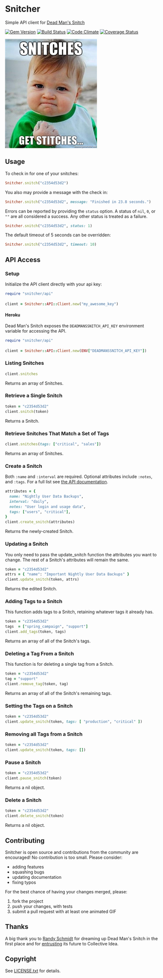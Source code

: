 # Snitcher

Simple API client for [Dead Man's Snitch](https://deadmanssnitch.com)

[![Gem Version](https://badge.fury.io/rb/snitcher.png)](http://badge.fury.io/rb/snitcher)
[![Build Status](https://travis-ci.com/deadmanssnitch/snitcher.png?branch=master)](https://travis-ci.com/deadmanssnitch/snitcher)
[![Code Climate](https://codeclimate.com/github/deadmanssnitch/snitcher.png)](https://codeclimate.com/github/deadmanssnitch/snitcher)
[![Coverage Status](https://coveralls.io/repos/deadmanssnitch/snitcher/badge.png)](https://coveralls.io/r/deadmanssnitch/snitcher)

![Snitches get Stitches](doc/get_them_stitches.jpg)

## Usage

To check in for one of your snitches:

```ruby
Snitcher.snitch("c2354d53d2")
```

You also may provide a message with the check in:

```ruby
Snitcher.snitch("c2354d53d2", message: "Finished in 23.8 seconds.")
```

Errors can be reported by providing the `status` option. A status of `nil`,
`0`, or `""` are all considered a success. Any other status is treated as a
failure.

```ruby
Snitcher.snitch("c2354d53d2", status: 1)
```

The default timeout of 5 seconds can be overridden:

```ruby
Snitcher.snitch("c2354d53d2", timeout: 10)
```

## API Access

### Setup

Initialize the API client directly with your api key:

```ruby
require "snitcher/api"

client = Snitcher::API::Client.new("my_awesome_key")
```

#### Heroku

Dead Man's Snitch exposes the `DEADMANSSNITCH_API_KEY` environment variable for
accessing the API.

```ruby
require "snitcher/api"

client = Snitcher::API::Client.new(ENV["DEADMANSSNITCH_API_KEY"])
```

### Listing Snitches

```ruby
client.snitches
```

Returns an array of Snitches.

### Retrieve a Single Snitch

```ruby
token = "c2354d53d2"
client.snitch(token)
```

Returns a Snitch.

### Retrieve Snitches That Match a Set of Tags

```ruby
client.snitches(tags: ["critical", "sales"])
```

Returns an array of Snitches.

### Create a Snitch

Both `:name` and `:interval` are required. Optional attributes include `:notes`,
and `:tags`. For a full list see [the API documentation](https://deadmanssnitch.com/docs/api/v1#creating-a-snitch).

```ruby
attributes = {
  name: "Nightly User Data Backups",
  interval: "daily",
  notes: "User login and usage data",
  tags: ["users", "critical"],
}
client.create_snitch(attributes)
```

Returns the newly-created Snitch.

### Updating a Snitch

You only need to pass the update_snitch function the attributes you want to
change. The rest of a Snitch's attributes will remain the same.

```ruby
token = "c2354d53d2"
attrs = { "name": "Important Nightly User Data Backups" }
client.update_snitch(token, attrs)
```

Returns the edited Snitch.

### Adding Tags to a Snitch

This function adds tags to a Snitch, retaining whatever tags it already has.

```ruby
token = "c2354d53d2"
tags  = ["spring_campaign", "support"]
client.add_tags(token, tags)
```

Returns an array of all of the Snitch's tags.

### Deleting a Tag From a Snitch

This function is for deleting a single tag from a Snitch.

```ruby
token = "c2354d53d2"
tag = "support"
client.remove_tag(token, tag)
```

Returns an array of all of the Snitch's remaining tags.

### Setting the Tags on a Snitch

```ruby
token = "c2354d53d2"
client.update_snitch(token, tags: [ "production", "critical" ])
```

### Removing all Tags from a Snitch

```ruby
token = "c2354d53d2"
client.update_snitch(token, tags: [])
```

### Pause a Snitch

```ruby
token = "c2354d53d2"
client.pause_snitch(token)
```

Returns a nil object.

### Delete a Snitch

```ruby
token = "c2354d53d2"
client.delete_snitch(token)
```

Returns a nil object.

## Contributing

Snitcher is open source and contributions from the community are encouraged! No
contribution is too small. Please consider:

* adding features
* squashing bugs
* updating documentation
* fixing typos

For the best chance of having your changes merged, please:

1. fork the project
2. push your changes, with tests
3. submit a pull request with at least one animated GIF

## Thanks

A big thank you to [Randy Schmidt](https://github.com/r38y) for dreaming up
Dead Man's Snitch in the first place and for
[entrusting](http://r38y.com/dead-mans-snitch-sold) its future to Collective
Idea.

## Copyright

See [LICENSE.txt](LICENSE.txt) for details.
